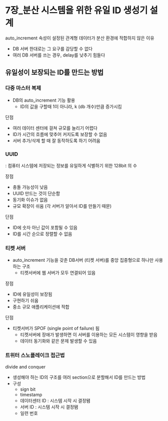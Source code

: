 # 7장_분산 시스템을 위한 유일 ID 생성기 설계

auto_increment 속성이 설정된 관계형 데이터가 분산 환경에 적합하지 않은 이유

- DB 서버 한대로는 그 요구를 감당할 수 없다
- 여러 DB 서버를 쓰는 경우, delay를 낮추기 힘들다

## 유일성이 보장되는 ID를 만드는 방법

### 다중 마스터 복제

- DB의 auto_increment 기능 활용
    - ID의 값을 구할때 1이 아니라, k (db 개수)만큼 증가시킴

단점

- 여러 데이터 센터에 걸쳐 규모를 늘리기 어렵다
- ID가 시간의 흐름에 맞추어 커지도록 보장할 수 없음
- 서버 추가/삭제 할 때 잘 동작하도록 하기 어려움

### UUID

: 컴퓨터 시스템에 저장되는 정보를 유일하게 식별하기 위한 128bit 의 수

장점

- 충돌 가능성이 낮음
- UUID 만드는 것이 단순함
- 동기화 이슈가 없음
- 규모 확장이 쉬움 (각 서버가 알아서 ID를 만들기 때문)

단점

- ID에 숫자 아닌 값이 포함될 수 있음
- ID를 시간 순으로 정렬할 수 없음

### 티켓 서버

- auto_increment 기능을 갖춘 DB서버 (티켓 서버)를 중앙 집중형으로 하나만 사용하는 구조
    - 티켓서버에 웹 서버가 모두 연결되어 있음

장점

- ID에 유일성이 보장됨
- 구현하기 쉬움
- 중소 규모 애플리케이션에 적합

단점

- 티켓서버가 SPOF (single point of failure) 됨
    - 티켓서버에 장애가 발생하면 이 서버를 이용하는 모든 시스템이 영향을 받음
    - 데이터 동기화와 같은 문제 발생할 수 있음

### 트위터 스노플레이크 접근법

divide and conquer

- 생성해야 하는 ID의 구조를 여러 section으로 분할해서 ID를 만드는 방법
- 구성
    - sign bit
    - timestamp
    - 데이터센터 ID : 시스템 시작 시 결정됌
    - 서버 ID : 시스템 시작 시 결정됌
    - 일련 번호
